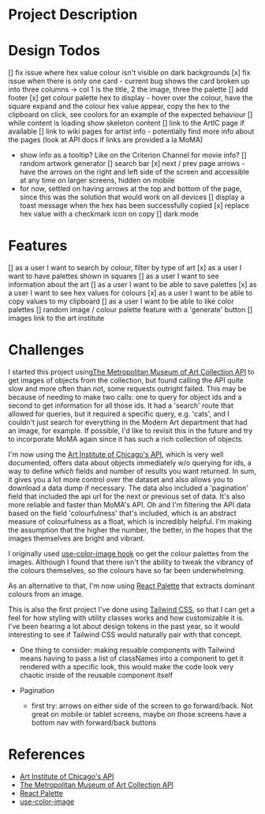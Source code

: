 # Project Description


# Design Todos
[] fix issue where hex value colour isn't visible on dark backgrounds
[x] fix issue when there is only one card - current bug shows the card broken up into three columns -> col 1 is the title, 2 the image, three the palette
[] add footer
[x] get colour palette hex to display - hover over the colour, have the square expand and the colour hex value appear, copy the hex to the clipboard on click, see coolors for an example of the expected behaviour
[] while content is loading show skeleton content
[] link to the ArtIC page if available
[] link to wiki pages for artist info - potentially find more info about the pages (look at API docs if links are provided a la MoMA)
  - show info as a tooltip? Like on the Criterion Channel for movie info?
[] random artwork generator
[] search bar
[x] next / prev page arrows - have the arrows on the right and left side of the screen and accessible at any time on larger screens, hidden on mobile
  - for now, settled on having arrows at the top and bottom of the page, since this was the solution that would work on all devices
[] display a toast message when the hex has been successfully copied
[x] replace hex value with a checkmark icon on copy
[] dark mode

# Features
[] as a user I want to search by colour, filter by type of art
[x] as a user I want to have palettes shown in squares
[] as a user I want to see information about the art
[] as a user I want to be able to save palettes
[x] as a user I want to see hex values for colours
[x] as a user I want to be able to copy values to my clipboard
[] as a user I want to be able to like color palettes
[] random image / colour palette feature with a 'generate' button
[] images link to the art institute

# Challenges
I started this project using[The Metropolitan Museum of Art Collection API](https://github.com/metmuseum/) to get images of objects from the collection, but
found calling the API quite slow and more often than not, some requests outright failed. This may be because of needing to make two calls: one to query for
object ids and a second to get information for all those ids. It had a 'search' route that allowed for queries, but it required a specific query, e.g. 'cats', and I couldn't just search for everything in the Modern Art department that had an image, for example. If possible, I'd like to revisit this in the future and try to incorporate MoMA again since it has such a rich collection of objects.

I'm now using the [Art Institute of Chicago's API](https://api.artic.edu/docs), which is very well documented, offers data about objects
immediately w/o querying for ids, a way to define _which_ fields and number of results you want returned. In sum, it gives you a lot more control over the dataset and also allows you to download a data dump if necessary. The data also included a 'pagination' field that included the api url for the next or previous set of data. It's also more reliable and faster than MoMA's API. Oh and I'm filtering the API data based on the field 'colourfulness' that's included, which is an abstract measure of colourfulness as a float, which is incredibly helpful. I'm making the assumption that the higher the number, the better, in the hopes that the images themselves are bright and vibrant.

I originally used [use-color-image hook](https://github.com/jeffersonlicet/use-image-color) oo get the colour palettes from the images. Although I found that there isn't the ability to tweak the vibrancy of the colours themselves, so the colours have so far been underwhelming. 

As an alternative to that, I'm now using [React Palette](https://github.com/leonardokl/react-palette) that extracts dominant colours from an image.

This is also the first project I've done using [Tailwind CSS](https://tailwindcss.com), so that I can get a feel for how styling with utility classes works and how customizable it is. I've been hearing a lot about design tokens in the past year, so it would interesting to see if Tailwind CSS would naturally pair with that concept.
  - One thing to consider: making resuable components with Tailwind means having to pass a list of classNames into a component to get it rendered with a specific look, this would make the code look very chaotic inside of the reusable component itself

- Pagination
  - first try: arrows on either side of the screen to go forward/back. Not great on mobile or tablet screens, maybe on those screens have a bottom nav with forward/back buttons

# References
- [Art Institute of Chicago's API](https://api.artic.edu/docs)
- [The Metropolitan Museum of Art Collection API](https://github.com/metmuseum/)
- [React Palette](https://github.com/leonardokl/react-palette)
- [use-color-image](https://github.com/jeffersonlicet/use-image-color)